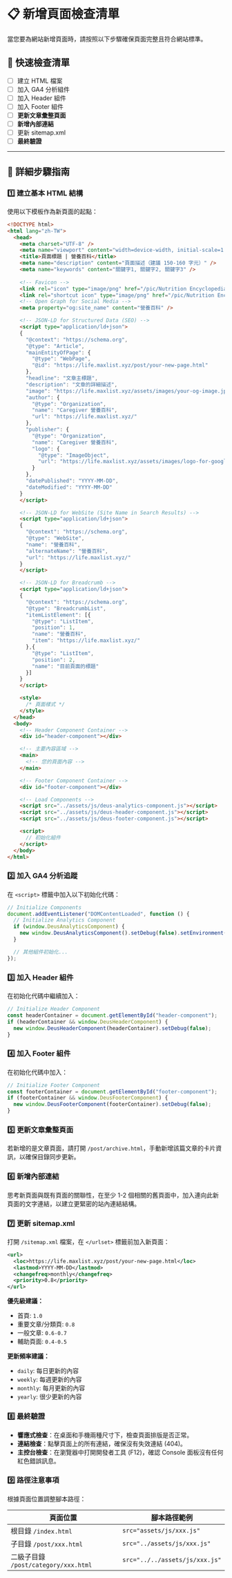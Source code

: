 # 📋 新增頁面檢查清單

當您要為網站新增頁面時，請按照以下步驟確保頁面完整且符合網站標準。

## 🎯 快速檢查清單

- [ ] 建立 HTML 檔案
- [ ] 加入 GA4 分析組件
- [ ] 加入 Header 組件
- [ ] 加入 Footer 組件
- [ ] **更新文章彙整頁面**
- [ ] **新增內部連結**
- [ ] 更新 sitemap.xml
- [ ] **最終驗證**

---

## 📝 詳細步驟指南

### 1️⃣ **建立基本 HTML 結構**

使用以下模板作為新頁面的起點：

```html
<!DOCTYPE html>
<html lang="zh-TW">
  <head>
    <meta charset="UTF-8" />
    <meta name="viewport" content="width=device-width, initial-scale=1.0" />
    <title>頁面標題 | 營養百科</title>
    <meta name="description" content="頁面描述（建議 150-160 字元）" />
    <meta name="keywords" content="關鍵字1, 關鍵字2, 關鍵字3" />
    
    <!-- Favicon -->
    <link rel="icon" type="image/png" href="/pic/Nutrition Encyclopedia.png">
    <link rel="shortcut icon" type="image/png" href="/pic/Nutrition Encyclopedia.png">
    <!-- Open Graph for Social Media -->
    <meta property="og:site_name" content="營養百科" />

    <!-- JSON-LD for Structured Data (SEO) -->
    <script type="application/ld+json">
    {
      "@context": "https://schema.org",
      "@type": "Article",
      "mainEntityOfPage": {
        "@type": "WebPage",
        "@id": "https://life.maxlist.xyz/post/your-new-page.html"
      },
      "headline": "文章主標題",
      "description": "文章的詳細描述",
      "image": "https://life.maxlist.xyz/assets/images/your-og-image.jpg",
      "author": {
        "@type": "Organization",
        "name": "Caregiver 營養百科",
        "url": "https://life.maxlist.xyz/"
      },
      "publisher": {
        "@type": "Organization",
        "name": "Caregiver 營養百科",
        "logo": {
          "@type": "ImageObject",
          "url": "https://life.maxlist.xyz/assets/images/logo-for-google.png"
        }
      },
      "datePublished": "YYYY-MM-DD",
      "dateModified": "YYYY-MM-DD"
    }
    </script>

    <!-- JSON-LD for WebSite (Site Name in Search Results) -->
    <script type="application/ld+json">
    {
      "@context": "https://schema.org",
      "@type": "WebSite",
      "name": "營養百科",
      "alternateName": "營養百科",
      "url": "https://life.maxlist.xyz/"
    }
    </script>

    <!-- JSON-LD for Breadcrumb -->
    <script type="application/ld+json">
    {
      "@context": "https://schema.org",
      "@type": "BreadcrumbList",
      "itemListElement": [{
        "@type": "ListItem",
        "position": 1,
        "name": "營養百科",
        "item": "https://life.maxlist.xyz/"
      },{
        "@type": "ListItem",
        "position": 2,
        "name": "目前頁面的標題"
      }]
    }
    </script>

    <style>
      /* 頁面樣式 */
    </style>
  </head>
  <body>
    <!-- Header Component Container -->
    <div id="header-component"></div>

    <!-- 主要內容區域 -->
    <main>
      <!-- 您的頁面內容 -->
    </main>

    <!-- Footer Component Container -->
    <div id="footer-component"></div>

    <!-- Load Components -->
    <script src="../assets/js/deus-analytics-component.js"></script>
    <script src="../assets/js/deus-header-component.js"></script>
    <script src="../assets/js/deus-footer-component.js"></script>

    <script>
      // 初始化組件
    </script>
  </body>
</html>
```

### 2️⃣ **加入 GA4 分析追蹤**

在 `<script>` 標籤中加入以下初始化代碼：

```javascript
// Initialize Components
document.addEventListener("DOMContentLoaded", function () {
  // Initialize Analytics Component
  if (window.DeusAnalyticsComponent) {
    new window.DeusAnalyticsComponent().setDebug(false).setEnvironment("production");
  }

  // 其他組件初始化...
});
```

### 3️⃣ **加入 Header 組件**

在初始化代碼中繼續加入：

```javascript
// Initialize Header Component
const headerContainer = document.getElementById("header-component");
if (headerContainer && window.DeusHeaderComponent) {
  new window.DeusHeaderComponent(headerContainer).setDebug(false);
}
```

### 4️⃣ **加入 Footer 組件**

在初始化代碼中加入：

```javascript
// Initialize Footer Component
const footerContainer = document.getElementById("footer-component");
if (footerContainer && window.DeusFooterComponent) {
  new window.DeusFooterComponent(footerContainer).setDebug(false);
}
```

### 5️⃣ **更新文章彙整頁面**

若新增的是文章頁面，請打開 `/post/archive.html`，手動新增該篇文章的卡片資訊，以確保目錄同步更新。

### 6️⃣ **新增內部連結**

思考新頁面與既有頁面的關聯性，在至少 1-2 個相關的舊頁面中，加入連向此新頁面的文字連結，以建立更緊密的站內連結結構。

### 7️⃣ **更新 sitemap.xml**

打開 `/sitemap.xml` 檔案，在 `</urlset>` 標籤前加入新頁面：

```xml
<url>
  <loc>https://life.maxlist.xyz/post/your-new-page.html</loc>
  <lastmod>YYYY-MM-DD</lastmod>
  <changefreq>monthly</changefreq>
  <priority>0.8</priority>
</url>
```

**優先級建議：**

- 首頁: `1.0`
- 重要文章/分類頁: `0.8`
- 一般文章: `0.6-0.7`
- 輔助頁面: `0.4-0.5`

**更新頻率建議：**

- `daily`: 每日更新的內容
- `weekly`: 每週更新的內容
- `monthly`: 每月更新的內容
- `yearly`: 很少更新的內容

### 8️⃣ **最終驗證**

- **響應式檢查**：在桌面和手機兩種尺寸下，檢查頁面排版是否正常。
- **連結檢查**：點擊頁面上的所有連結，確保沒有失效連結 (404)。
- **主控台檢查**：在瀏覽器中打開開發者工具 (F12)，確認 Console 面板沒有任何紅色錯誤訊息。

### 9️⃣ **路徑注意事項**

根據頁面位置調整腳本路徑：

| 頁面位置                             | 腳本路徑範例                   |
| ------------------------------------ | ------------------------------ |
| 根目錄 `/index.html`                 | `src="assets/js/xxx.js"`       |
| 子目錄 `/post/xxx.html`              | `src="../assets/js/xxx.js"`    |
| 二級子目錄 `/post/category/xxx.html` | `src="../../assets/js/xxx.js"` |